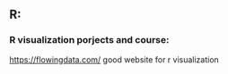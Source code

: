 ## R:
### R visualization porjects and course: 
https://flowingdata.com/  good website for r visualization
